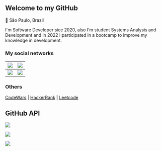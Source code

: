## Welcome to my GitHub
:round_pushpin: São Paulo, Brazil

I'm Software Developer sice 2020, also I'm student Systems Analysis and Development and in 2022 I participated in a bootcamp to improve my knowledge in development.


### My social networks

|[![](https://www.vectorlogo.zone/logos/gmail/gmail-ar21.svg)](<amandahoffmann96@gmail.com>)| [![](https://www.vectorlogo.zone/logos/medium/medium-ar21.svg)](https://medium.com/@amandahp)  | 
|-------------------------------------------------------------------------------------------|--|
|  [![](https://www.vectorlogo.zone/logos/linkedin/linkedin-ar21.svg)](https://www.linkedin.com/in/amanda-hoffmann/)                                                                                         |[![](https://www.vectorlogo.zone/logos/twitter/twitter-ar21.svg)](https://twitter.com/dev_amandahp)     |

### Others
[CodeWars](https://www.codewars.com/users/amandahp) |  [HackerRank](https://www.hackerrank.com/amandahoffmann96) |  [Leetcode](https://leetcode.com/amandahoffmann96/)

## GitHub API
[![](http://github-readme-streak-stats.herokuapp.com?user=amandahp&amp;theme=github-green-purple&amp;hide_border=true)](https://git.io/streak-stats)

[![](https://awesome-github-stats.azurewebsites.net/user-stats/amandahp?cardType=octocat&theme=midnight-purple&Text=7DCE13&Background=000000&Title=FA2FB5&Ring=FA2FB5)](https://awesome-github-stats.azurewebsites.net/index.html??cardType=octocat&theme=midnight-purple&Text=7DCE13&Background=000000&Title=FA2FB5&Ring=FA2FB5)

![](https://visitor-badge.laobi.icu/badge?page_id=amandahp.amandahp)
